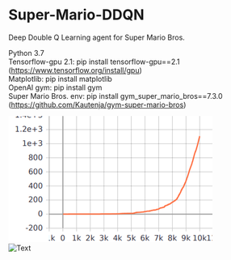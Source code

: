 # Super-Mario-DDQN
Deep Double Q Learning agent for Super Mario Bros.

Python 3.7 <br />
Tensorflow-gpu 2.1: pip install tensorflow-gpu==2.1 (https://www.tensorflow.org/install/gpu) <br />
Matplotlib: pip install matplotlib <br />
OpenAI gym: pip install gym <br />
Super Mario Bros. env: pip install gym_super_mario_bros==7.3.0 (https://github.com/Kautenja/gym-super-mario-bros) <br />

![Text](https://github.com/Neqit/Super-Mario-DDQN/blob/master/src/marion_ddqn_wins.png) <br />
![Text](https://github.com/Neqit/Super-Mario-DDQN/blob/master/src/DDQN_mario_result.gif)
